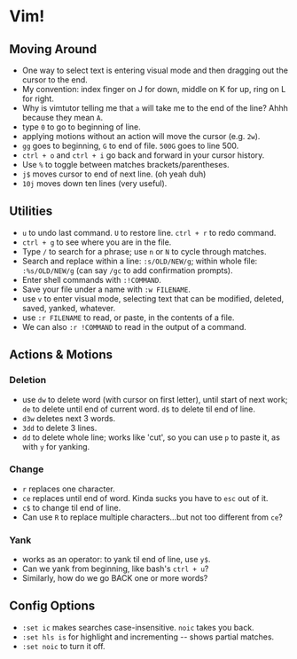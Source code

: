 # Vim!

## Moving Around
- One way to select text is entering visual mode and then dragging out the cursor to the end.
- My convention: index finger on J for down, middle on K for up, ring on L for right.
- Why is vimtutor telling me that `a` will take me to the end of the line? Ahhh because they mean `A`.
- type `0` to go to beginning of line.
- applying motions without an action will move the cursor (e.g. `2w`).
- `gg` goes to beginning, `G` to end of file. `500G` goes to line 500.
- `ctrl + o` and `ctrl + i` go back and forward in your cursor history.
- Use `%` to toggle between matches brackets/parentheses.
- `j$` moves cursor to end of next line. (oh yeah duh)
- `10j` moves down ten lines (very useful).

## Utilities
- `u` to undo last command. `U` to restore line. `ctrl + r` to redo command.
- `ctrl + g` to see where you are in the file.
- Type `/` to search for a phrase; use `n` or `N` to cycle through matches.
- Search and replace within a line: `:s/OLD/NEW/g`; within whole file: `:%s/OLD/NEW/g` (can say `/gc` to add confirmation prompts).
- Enter shell commands with `:!COMMAND`.
- Save your file under a name with `:w FILENAME`.
- use `v` to enter visual mode, selecting text that can be modified, deleted, saved, yanked, whatever.
- use `:r FILENAME` to read, or paste, in the contents of a file.
- We can also `:r !COMMAND` to read in the output of a command.

## Actions & Motions
### Deletion
- use `dw` to delete word (with cursor on first letter), until start of next work; `de` to delete until end of current word. `d$` to delete til end of line.
- `d3w` deletes next 3 words.
- `3dd` to delete 3 lines.
- `dd` to delete whole line; works like 'cut', so you can use `p` to paste it, as with `y` for yanking.

### Change
- `r` replaces one character.
- `ce` replaces until end of word. Kinda sucks you have to `esc` out of it.
- `c$` to change til end of line.
- Can use `R` to replace multiple characters...but not too different from `ce`?

### Yank
- works as an operator: to yank til end of line, use `y$`.
- Can we yank from beginning, like bash's `ctrl + u`?
- Similarly, how do we go BACK one or more words?

## Config Options
- `:set ic` makes searches case-insensitive. `noic` takes you back.
- `:set hls is` for highlight and incrementing -- shows partial matches.
- `:set noic` to turn it off.
